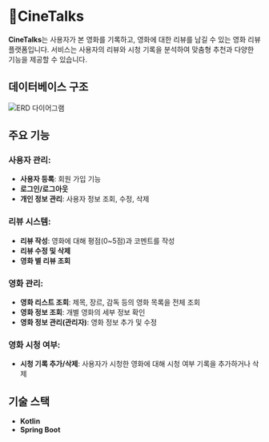 # 🍿CineTalks

**CineTalks**는 사용자가 본 영화를 기록하고, 영화에 대한 리뷰를 남길 수 있는 영화 리뷰 플랫폼입니다. 서비스는 사용자의 리뷰와 시청 기록을 분석하여 맞춤형 추천과 다양한 기능을 제공할 수 있습니다.

## 데이터베이스 구조

![ERD 다이어그램](images/erd-diagram.png)

## 주요 기능

### 사용자 관리:

-   **사용자 등록**: 회원 가입 기능
-   **로그인/로그아웃**
-   **개인 정보 관리**: 사용자 정보 조회, 수정, 삭제

### 리뷰 시스템:

-   **리뷰 작성**: 영화에 대해 평점(0~5점)과 코멘트를 작성
-   **리뷰 수정 및 삭제**
-   **영화 별 리뷰 조회**

### 영화 관리:

-   **영화 리스트 조회**: 제목, 장르, 감독 등의 영화 목록을 전체 조회
-   **영화 정보 조회**: 개별 영화의 세부 정보 확인
-   **영화 정보 관리(관리자)**: 영화 정보 추가 및 수정

### 영화 시청 여부:

-   **시청 기록 추가/삭제**: 사용자가 시청한 영화에 대해 시청 여부 기록을 추가하거나 삭제

## 기술 스택

-   **Kotlin**
-   **Spring Boot**
